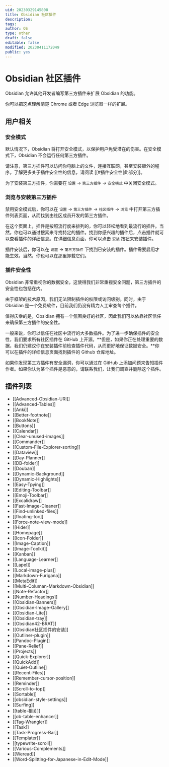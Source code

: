 ```yaml
---
uid: 20230329145808
title: Obsidian 社区插件
description: 
tags: 
author: OS
type: other
draft: false
editable: false
modified: 20230411172049
public: yes
---
```


# Obsidian 社区插件

Obsidian 允许其他开发者编写第三方插件来扩展 Obsidian 的功能。

你可以把这点理解清楚 Chrome 或者 Edge 浏览器一样的扩展。

## 用户相关

### 安全模式

默认情况下，Obsidian 将打开安全模式，以保护用户免受潜在的伤害。在安全模式下，Obsidian 不会运行任何第三方插件。

请注意，第三方插件可以访问你电脑上的文件，连接互联网，甚至安装额外的程序。了解更多关于插件安全性的信息，请阅读 [[#插件安全性|此部分]]。

为了安装第三方插件，你需要在 `设置` -> `第三方插件` -> `安全模式` 中关闭安全模式。

### 浏览与安装第三方插件

禁用安全模式后，你可以在 `设置` -> `第三方插件` -> `社区插件` -> `浏览` 中打开第三方插件列表页面，从而找到由社区成员开发的第三方插件。

在这个页面上，插件是按照流行度来排列的，你可以轻松地看到最流行的插件。当然，你也可以通过搜索来寻找特定的插件。找到你感兴趣的插件后，点击插件就可以查看插件的详细信息。在详细信息页面，你可以点击 `安装` 按钮来安装插件。

插件安装后，你可以在 `设置` -> `第三方插件` 下找到已安装的插件。插件需要启用才能生效。当然，你也可以在那里卸载它们。

### 插件安全性

Obsidian 非常重视你的数据安全，这使得我们非常重视安全问题，第三方插件的安全性也包括在内。

由于框架的技术原因，我们无法限制插件的权限或访问级别。同时，由于 Obsidian 是一个免费软件，目前我们仍没有精力人工审查每个插件。

值得庆幸的是，Obsidian 拥有一个氛围良好的社区，因此我们可以依靠社区信任来确保第三方插件的安全性。

一般来说，你可以信任在社区中流行的大多数插件。为了进一步确保插件的安全性，我们要求所有社区插件在 GitHub 上开源。**但是，如果你正在处理重要的数据，我们仍建议你在安装插件前检查插件代码，从而更好地保证数据安全。**你可以在插件的详细信息页面找到插件的 Github 仓库地址。

如果你发现第三方插件有安全漏洞，你可以通过在 GitHub 上添加问题来告知插件作者。如果你认为某个插件是恶意的，请联系我们，让我们调查并删除这个插件。

## 插件列表

- [[Advanced-Obsidian-URI]]
- [[Advanced-Tables]]
- [[Anki]]
- [[Better-footnote]]
- [[BookNote]]
- [[Buttons]]
- [[Calendar]]
- [[Clear-unused-images]]
- [[Commander]]
- [[Custom-File-Explorer-sorting]]
- [[Dataview]]
- [[Day-Planner]]
- [[DB-folder]]
- [[Douban]]
- [[Dynamic-Background]]
- [[Dynamic-Highlights]]
- [[Easy-Tpying]]
- [[Editing-Toolbar]]
- [[Emoji-Toolbar]]
- [[Excalidraw]]
- [[Fast-Image-Cleaner]]
- [[Find-unlinked-files]]
- [[floating-toc]]
- [[Force-note-view-mode]]
- [[Hider]]
- [[Homepage]]
- [[Icon-Folder]]
- [[Image-Caption]]
- [[Image-Toolkit]]
- [[Kanban]]
- [[Language-Learner]]
- [[Lapel]]
- [[Local-image-plus]]
- [[Markdown-Furigana]]
- [[MetaEdit]]
- [[Multi-Columan-Markdown-Obsidian]]
- [[Note-Refactor]]
- [[Number-Headings]]
- [[Obsidian-Banners]]
- [[Obsidian-Image-Gallery]]
- [[Obsidian-Lite]]
- [[Obsidian-tray]]
- [[Obsidian42-BRAT]]
- [[Obsidian社区插件的安装]]
- [[Outliner-plugin]]
- [[Pandoc-Plugin]]
- [[Pane-Relief]]
- [[Projects]]
- [[Quick-Explorer]]
- [[QuickAdd]]
- [[Quiet-Outline]]
- [[Recent-Files]]
- [[Remember-cursor-position]]
- [[Reminder]]
- [[Scroll-to-top]]
- [[Sortable]]
- [[obsidian-style-settings]]
- [[Surfing]]
- [[table-相关]]
- [[ob-table-enhancer]]
- [[Tag-Wrangler]]
- [[Task]]
- [[Task-Progress-Bar]]
- [[Templater]]
- [[typewrite-scroll]]
- [[Various-Complements]]
- [[Weread]]
- [[Word-Splitting-for-Japanese-in-Edit-Mode]]